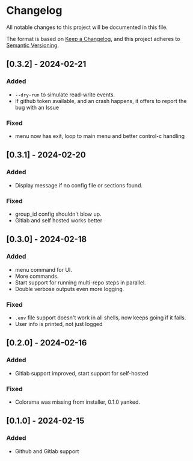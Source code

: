 # Changelog

All notable changes to this project will be documented in this file.

The format is based on [Keep a Changelog](https://keepachangelog.com/en/1.0.0/),
and this project adheres to [Semantic Versioning](https://semver.org/spec/v2.0.0.html).

## [0.3.2] - 2024-02-21

### Added

- `--dry-run` to simulate read-write events.
- If github token available, and an crash happens, it offers to report the bug with an Issue

### Fixed

- menu now has exit, loop to main menu and better control-c handling

## [0.3.1] - 2024-02-20

### Added

- Display message if no config file or sections found.

### Fixed

- group_id config shouldn't blow up.
- Gitlab and self hosted works better

## [0.3.0] - 2024-02-18

### Added

- menu command for UI.
- More commands.
- Start support for running multi-repo steps in parallel.
- Double verbose outputs even more logging.

### Fixed

- `.env` file support doesn't work in all shells, now keeps going if it fails.
- User info is printed, not just logged

## [0.2.0] - 2024-02-16

### Added

- Gitlab support improved, start support for self-hosted

### Fixed

- Colorama was missing from installer, 0.1.0 yanked.

## [0.1.0] - 2024-02-15

### Added

- Github and Gitlab support

